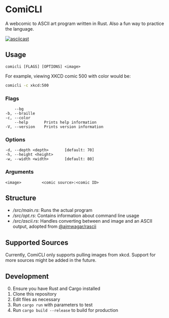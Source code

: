 # ComiCLI

A webcomic to ASCII art program written in Rust.
Also a fun way to practice the language.

[![asciicast](https://asciinema.org/a/05de0BYy7CQ0ressis8uUcSba.svg)](https://asciinema.org/a/05de0BYy7CQ0ressis8uUcSba)

## Usage

```
comicli [FLAGS] [OPTIONS] <image>
```

For example, viewing XKCD comic 500 with color would be:
```sh
comicli -c xkcd:500
```

### Flags
```
    --bg
-b, --braille
-c, --color
    --help       Prints help information
-V, --version    Prints version information
```

### Options
```
-d, --depth <depth>       [default: 70]
-h, --height <height>
-w, --width <width>       [default: 80]
```

### Arguments
```
<image>         <comic source>:<comic ID>
```

## Structure

* */src/main.rs*: Runs the actual program
* */src/opt.rs*: Contains information about command line usage
* */src/ascii.rs*: Handles converting between and image and an ASCII output, adopted from [@ajmwagar/rascii](https://github.com/ajmwagar/rascii)

## Supported Sources

Currently, ComiCLI only supports pulling images from xkcd. Support for more sources might be added in the future.

## Development

0. Ensure you have Rust and Cargo installed
1. Clone this repository
2. Edit files as necessary
3. Run `cargo run` with parameters to test
4. Run `cargo build --release` to build for production
